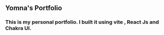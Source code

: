 ## Yomna's Portfolio

### This is my personal portfolio. I built it using vite , React Js and Chakra UI.
